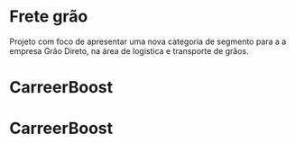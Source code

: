 # Frete grão

Projeto com foco de apresentar uma nova categoria de segmento para a a empresa Grão Direto, na área de logistica e transporte de grãos.
# CarreerBoost
# CarreerBoost
